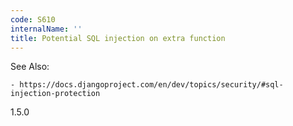 ```yaml
---
code: S610
internalName: ''
title: Potential SQL injection on extra function
---
```


See Also:

    - https://docs.djangoproject.com/en/dev/topics/security/#sql-injection-protection

<div class="versionadded">

1.5.0

</div>
